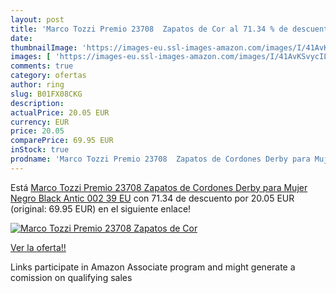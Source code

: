 ```yaml
---
layout: post
title: 'Marco Tozzi Premio 23708  Zapatos de Cor al 71.34 % de descuento'
date: 
thumbnailImage: 'https://images-eu.ssl-images-amazon.com/images/I/41AvKSvycIL._SL200_.jpg'
images: [ 'https://images-eu.ssl-images-amazon.com/images/I/41AvKSvycIL._SL200_.jpg' ]
comments: true
category: ofertas
author: ring
slug: B01FX08CKG
description:
actualPrice: 20.05 EUR
currency: EUR
price: 20.05
comparePrice: 69.95 EUR
inStock: true
prodname: 'Marco Tozzi Premio 23708  Zapatos de Cordones Derby para Mujer  Negro  Black Antic 002   39 EU'
---
```


Está [Marco Tozzi Premio 23708  Zapatos de Cordones Derby para Mujer  Negro  Black Antic 002   39 EU](https://www.amazon.es/dp/B01FX08CKG/?tag=tolees-21) con 71.34 de descuento por 20.05 EUR (original: 69.95 EUR) en el siguiente enlace!

[![Marco Tozzi Premio 23708  Zapatos de Cor](https://images-eu.ssl-images-amazon.com/images/I/41AvKSvycIL._SL200_.jpg)](https://www.amazon.es/dp/B01FX08CKG/?tag=tolees-21)

[Ver la oferta!!](https://www.amazon.es/dp/B01FX08CKG/?tag=tolees-21)

Links participate in Amazon Associate program and might generate a comission on qualifying sales


